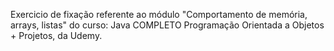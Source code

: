 Exercicio de fixação referente ao módulo "Comportamento de memória, arrays, listas" do curso: Java COMPLETO Programação Orientada a Objetos + Projetos, da Udemy.
